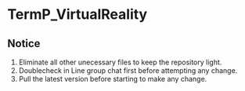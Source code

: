 # TermP_VirtualReality
## Notice
1. Eliminate all other unecessary files to keep the repository light.
2. Doublecheck in Line group chat first before attempting any change.
3. Pull the latest version before starting to make any change.
